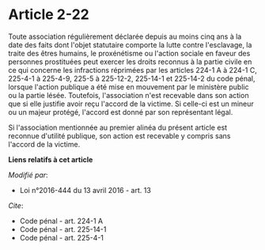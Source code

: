 # Article 2-22

Toute association régulièrement déclarée depuis au moins cinq ans à la date des faits dont l'objet statutaire comporte la
lutte contre l'esclavage, la traite des êtres humains, le proxénétisme ou l'action sociale en faveur des personnes
prostituées peut exercer les droits reconnus à la partie civile en ce qui concerne les infractions réprimées par les articles
224-1 A à 224-1 C, 225-4-1 à 225-4-9, 225-5 à 225-12-2, 225-14-1 et 225-14-2 du code pénal, lorsque l'action publique a été
mise en mouvement par le ministère public ou la partie lésée. Toutefois, l'association n'est recevable dans son action que si
elle justifie avoir reçu l'accord de la victime. Si celle-ci est un mineur ou un majeur protégé, l'accord est donné par son
représentant légal.

Si l'association mentionnée au premier alinéa du présent article est reconnue d'utilité publique, son action est recevable y
compris sans l'accord de la victime.

**Liens relatifs à cet article**

_Modifié par_:

  - Loi n°2016-444 du 13 avril 2016 - art. 13

_Cite_:

  - Code pénal - art. 224-1 A
  - Code pénal - art. 225-14-1
  - Code pénal - art. 225-4-1
